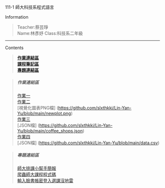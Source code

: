111-1 師大科技系程式語言

Information
>Teacher:蔡芸琤<br/>
>Name:林彥妤
>Class:科技系二年級


---


Contents
>**[作業連結區](#作業連結區)**<br/>
>**[課程筆記區](#課程筆記區)**<br/>
>**[專題連結區](#專題連結區)**<br/>

> ##### 作業連結區 
> [作業一](https://github.com/slxthkki/Lin-Yan-Yu/blob/main/HW1.ipynb) <br />
> [作業二](https://github.com/slxthkki/Lin-Yan-Yu/blob/main/HW2-final.ipynb) <br /> [視覺化圖表PNG檔] (https://github.com/slxthkki/Lin-Yan-Yu/blob/main/newplot.png) <br />
> [作業三](https://github.com/slxthkki/Lin-Yan-Yu/blob/main/HW3.ipynb) <br /> [JSON檔] (https://github.com/slxthkki/Lin-Yan-Yu/blob/main/coffee_shops.json) <br />
> [作業四](https://github.com/slxthkki/Lin-Yan-Yu/blob/main/HW4.ipynb) <br /> [JSON檔] (https://github.com/slxthkki/Lin-Yan-Yu/blob/main/data.csv) <br />

> ##### 專題連結區
> [師大排課小幫手簡報](https://www.canva.com/design/DAFi9itFI4s/FMxXaRVunuoyVbBdmgjLUg/view?utm_content=DAFi9itFI4s&utm_campaign=designshare&utm_medium=link&utm_source=publishsharelink) <br />
> [爬蟲師大課程程式碼](https://github.com/jiunnyo/PL-Repo/blob/main/%E6%8E%92%E8%AA%B2.ipynb) <br />
> [輸入臉書帳密登入選課沒地雷](https://github.com/jiunnyo/PL-Repo/blob/main/%E9%81%B8%E8%AA%B2%E6%B2%92%E5%9C%B0%E9%9B%B7.ipynb) <br />
